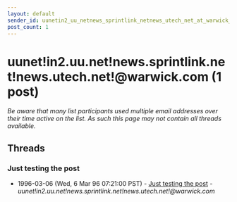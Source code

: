 ```yaml
---
layout: default
sender_id: uunetin2_uu_netnews_sprintlink_netnews_utech_net_at_warwick_com
post_count: 1
---
```


# uunet!in2.uu.net!news.sprintlink.net!news.utech.net!<span>@</span>warwick.com (1 post)

_Be aware that many list participants used multiple email addresses over their time active on the list. As such this page may not contain all threads available._

## Threads

### Just testing the post
+ 1996-03-06 (Wed, 6 Mar 96 07:21:00 PST) - [Just testing the post](/archive/1996/03/39033192041d8e6250b7cb72e0e43630670ee6a4c1b04656985868288e294dc8) - _uunet!in2.uu.net!news.sprintlink.net!news.utech.net!@warwick.com_

